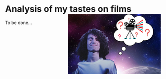 
<!-- README.md is generated from README.Rmd. Please edit that file -->

# Analysis of my tastes on films <img src="f_a_logo.jpeg" align="right" width="300" />

To be done…
